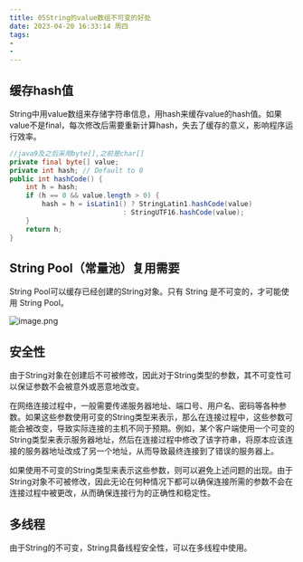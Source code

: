 ```yaml
---
title: 05String的value数组不可变的好处
date: 2023-04-20 16:33:14 周四
tags:
- 
- 
---
```


## 缓存hash值

String中用value数组来存储字符串信息，用hash来缓存value的hash值。如果value不是final，每次修改后需要重新计算hash，失去了缓存的意义，影响程序运行效率。

```java
//java9及之后采用byte[],之前是char[]
private final byte[] value;
private int hash; // Default to 0
public int hashCode() {
	int h = hash;
	if (h == 0 && value.length > 0) {
		hash = h = isLatin1() ? StringLatin1.hashCode(value)
							: StringUTF16.hashCode(value);
	}
	return h;
}
```

## String Pool（常量池）复用需要

String Pool可以缓存已经创建的String对象。只有 String 是不可变的，才可能使用 String Pool。

![image.png](https://v.vcoder.fun:58282/i/2023/04/20/pfe2di-0.png)

## 安全性

由于String对象在创建后不可被修改，因此对于String类型的参数，其不可变性可以保证参数不会被意外或恶意地改变。

在网络连接过程中，一般需要传递服务器地址、端口号、用户名、密码等各种参数。如果这些参数使用可变的String类型来表示，那么在连接过程中，这些参数可能会被改变，导致实际连接的主机不同于预期。例如，某个客户端使用一个可变的String类型来表示服务器地址，然后在连接过程中修改了该字符串，将原本应该连接的服务器地址改成了另一个地址，从而导致最终连接到了错误的服务器上。

如果使用不可变的String类型来表示这些参数，则可以避免上述问题的出现。由于String对象不可被修改，因此无论在何种情况下都可以确保连接所需的参数不会在连接过程中被更改，从而确保连接行为的正确性和稳定性。

## 多线程

由于String的不可变，String具备线程安全性，可以在多线程中使用。